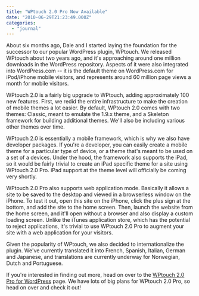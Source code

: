 ```yaml
---
title: "WPtouch 2.0 Pro Now Available"
date: "2010-06-29T21:23:49.000Z"
categories: 
  - "journal"
---
```


About six months ago, Dale and I started laying the foundation for the successor to our popular WordPress plugin, WPtouch. We released WPtouch about two years ago, and it's approaching around one million downloads in the WordPress repository. Aspects of it were also integrated into WordPress.com -- it is the default theme on WordPress.com for iPod/iPhone mobile visitors, and represents around 60 million page views a month for mobile visitors.

WPtouch 2.0 is a fairly big upgrade to WPtouch, adding approximately 100 new features. First, we redid the entire infrastructure to make the creation of mobile themes a lot easier. By default, WPtouch 2.0 comes with two themes: Classic, meant to emulate the 1.9.x theme, and a Skeleton framework for building additional themes. We'll also be including various other themes over time.

WPtouch 2.0 is essentially a mobile framework, which is why we also have developer packages. If you're a developer, you can easily create a mobile theme for a particular type of device, or a theme that's meant to be used on a set of a devices. Under the hood, the framework also supports the iPad, so it would be fairly trivial to create an iPad specific theme for a site using WPtouch 2.0 Pro. iPad support at the theme level will officially be coming very shortly.

WPtouch 2.0 Pro also supports web application mode. Basically it allows a site to be saved to the desktop and viewed in a browserless window on the iPhone. To test it out, open this site on the iPhone, click the plus sign at the bottom, and add the site to the home screen. Then, launch the website from the home screen, and it'll open without a browser and also display a custom loading screen. Unlike the iTunes application store, which has the potential to reject applications, it's trivial to use WPtouch 2.0 Pro to augment your site with a web application for your visitors.

Given the popularity of WPtouch, we also decided to internationalize the plugin. We've currently translated it into French, Spanish, Italian, German and Japanese, and translations are currently underway for Norwegian, Dutch and Portuguese.

If you're interested in finding out more, head on over to the [WPtouch 2.0 Pro for WordPress](http://www.bravenewcode.com/products/wptouch-pro/) page. We have lots of big plans for WPtouch 2.0 Pro, so head on over and check it out!
